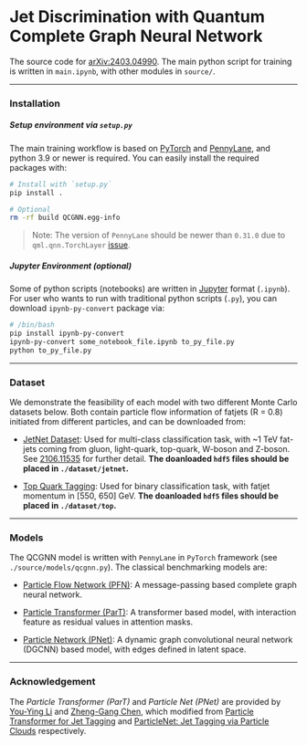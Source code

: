 # Jet Discrimination with Quantum Complete Graph Neural Network

The source code for [arXiv:2403.04990](https://arxiv.org/abs/2403.04990). The main python script for training is written in `main.ipynb`, with other modules in `source/`.

---

### Installation

##### Setup environment via `setup.py`
The main training workflow is based on [PyTorch](https://pytorch.org) and [PennyLane](https://pennylane.ai), and python 3.9 or newer is required. You can easily install the required packages with:
```bash
# Install with `setup.py`
pip install .

# Optional
rm -rf build QCGNN.egg-info
```

> Note: The version of `PennyLane` should be newer than `0.31.0` due to `qml.qnn.TorchLayer` [issue](https://discuss.pennylane.ai/t/inputs-dimension-mix-with-batch-dimension-in-qml-qnn-torchlayer/3824/8).

##### Jupyter Environment (optional)
Some of python scripts (notebooks) are written in [Jupyter](https://jupyter.org) format (`.ipynb`). For user who wants to run with traditional python scripts (`.py`), you can download `ipynb-py-convert` package via:
```bash
# /bin/bash
pip install ipynb-py-convert
ipynb-py-convert some_notebook_file.ipynb to_py_file.py
python to_py_file.py
```

---

### Dataset
We demonstrate the feasibility of each model with two different Monte Carlo datasets below. Both contain particle flow information of fatjets (R = 0.8) initiated from different particles, and can be downloaded from:

- [JetNet Dataset](https://zenodo.org/records/6975118): Used for multi-class classification task, with ~1 TeV fat-jets coming from gluon, light-quark, top-quark, W-boson and Z-boson. See [2106.11535](https://arxiv.org/abs/2106.11535) for further detail. **The doanloaded `hdf5` files should be placed in `./dataset/jetnet`.**

- [Top Quark Tagging](https://zenodo.org/records/2603256): Used for binary classification task, with fatjet momentum in [550, 650] GeV. **The doanloaded `hdf5` files should be placed in `./dataset/top`.**

---

### Models

The QCGNN model is written with `PennyLane` in `PyTorch` framework (see `./source/models/qcgnn.py`). The classical benchmarking models are:

- [Particle Flow Network (PFN)](https://arxiv.org/abs/1810.05165): A message-passing based complete graph neural network.

- [Particle Transformer (ParT)](https://arxiv.org/abs/2202.03772): A transformer based model, with interaction feature as residual values in attention masks.

- [Particle Network (PNet)](https://arxiv.org/abs/1902.08570): A dynamic graph convolutional neural network (DGCNN) based model, with edges defined in latent space.


---

### Acknowledgement

The *Particle Transformer (ParT)* and *Particle Net (PNet)* are provided by [You-Ying Li](https://github.com/youyingli) and [Zheng-Gang Chen](https://github.com/ZhengGang85129), which modified from [Particle Transformer for Jet Tagging](https://github.com/jet-universe/particle_transformer) and [ParticleNet: Jet Tagging via Particle Clouds](https://github.com/hqucms/ParticleNet) respectively.